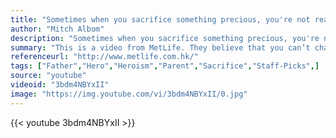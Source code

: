 ```yaml
---
title: "Sometimes when you sacrifice something precious, you're not really losing it. You're just passing it on to someone else."
author: "Mitch Albom"
description: "Sometimes when you sacrifice something precious, you're not really losing it. You're just passing it on to someone else. - Mitch Albom quotes from GetInspired365.com"
summary: "This is a video from MetLife. They believe that you can’t change your destiny, but you can create your own. MetLife values the dream of every parent to give their children a good education to pursue a better life. They understand every sacrifice you make for your children’s future."
referenceurl: "http://www.metlife.com.hk/"
tags: ["Father","Hero","Heroism","Parent","Sacrifice","Staff-Picks",]
source: "youtube"
videoid: "3bdm4NBYxII"
image: "https://img.youtube.com/vi/3bdm4NBYxII/0.jpg"
---
```


{{< youtube 3bdm4NBYxII >}}
